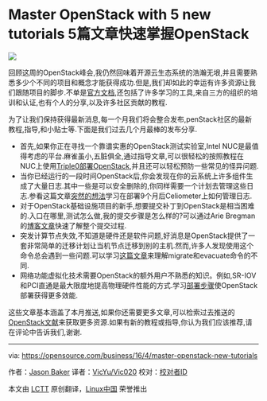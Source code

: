 Master OpenStack with 5 new tutorials
5篇文章快速掌握OpenStack
=======================================

![](https://opensource.com/sites/default/files/styles/image-full-size/public/images/education/EDUCATION_tools.png?itok=ybxr0Qe9)

回顾这周的OpenStack峰会,我仍然回味着开源云生态系统的浩瀚无垠,并且需要熟悉多少个不同的项目和概念才能获得成功.但是,我们却如此的幸运有许多资源让我们跟随项目的脚步.不单是[官方文档][1],还包括了许多学习的工具,来自三方的组织的培训和认证,也有个人的分享,以及许多社区贡献的教程.

为了让我们保持获得最新消息,每一个月我们将会整合发布,penStack社区的最新教程,指导,和小贴士等.下面是我们过去几个月最棒的发布分享.

- 首先,如果你正在寻找一个靠谱实惠的OpenStack测试实验室,Intel NUC是最值得考虑的平台.麻雀虽小,五脏俱全,通过指导文章,可以很轻松的按照教程在NUC上使用[Triple0部署OpenStack][2],并且还可以轻松预防一些常见的怪异问题.
- 当你已经运行的一段时间OpenStack后,你会发现在你的云系统上许多组件生成了大量日志.其中一些是可以安全删除的,你同样需要一个计划去管理这些日志.参看这篇文章[突然的想法][3]学习在部署9个月后Celiometer上如何管理日志.
- 对于OpenStack基础设施项目的新手,想要提交补丁到OpenStack是相当困难的.入口在哪里,测试怎么做,我的提交步骤是怎么样的?可以通过Arie Bregman的[博客文章][4]快速了解整个提交过程.
- 突发计算节点失效,不知道是硬件还是软件问题,好消息是OpenStack提供了一套非常简单的迁移计划让当机节点迁移到别的主机.然而,许多人发现使用这个命令总会遇到一些问题.可以学习[这篇文章][5]来理解migrate和evacuate命令的不同.
- 网络功能虚拟化技术需要OpenStack的额外用户不熟悉的知识。例如,SR-IOV和PCI直通是最大限度地提高物理硬件性能的方式.学习[部署步骤][6]使OpenStack部署获得更多效能.

这些文章基本涵盖了本月推送,如果你还需要更多文章,可以检索过去推送的[OpenStack文献][7]来获取更多资源.如果有新的教程或指导,你认为我们应该推荐,请在评论中告诉我们,谢谢. 

------------------------------------------------------------------------------

via: https://opensource.com/business/16/4/master-openstack-new-tutorials

作者：[Jason Baker][a]
译者：[VicYu/Vic020](http://vicyu.net)
校对：[校对者ID](https://github.com/校对者ID)

本文由 [LCTT](https://github.com/LCTT/TranslateProject) 原创翻译，[Linux中国](https://linux.cn/) 荣誉推出

[a]: https://opensource.com/users/jason-baker

[1]: http://docs.openstack.org/
[2]: http://acksyn.org/posts/2016/03/tripleo-on-nucs/
[3]: http://silverskysoft.com/open-stack-xwrpr/2016/03/long-term-openstack-usage-summary/
[4]: http://abregman.com/2016/03/05/openstack-infra-jenkins-jobs/
[5]: http://www.danplanet.com/blog/2016/03/03/evacuate-in-nova-one-command-to-confuse-us-all/
[6]: https://trickycloud.wordpress.com/2016/03/28/openstack-for-nfv-applications-sr-iov-and-pci-passthrough/
[7]: https://opensource.com/resources/openstack-tutorials
